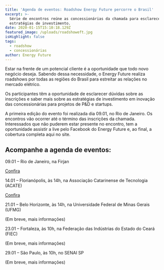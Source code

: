 ```yaml
---
title: 'Agenda de eventos: Roadshow Energy Future percorre o Brasil'
excerpt: >-
  Série de encontros reúne as concessionárias da chamada para esclarecer as
  estratégias de investimento.
date: 2020-01-15T15:10:18.129Z
featured_image: /uploads/roadshoweft.jpg
isHighlight: false
tags:
  - roadshow
  - concessionárias
author: Energy Future
---
```

Estar na frente de um potencial cliente é a oportunidade que todo novo negócio deseja. Sabendo dessa necessidade, o Energy Future realiza roadshows por todas as regiões do Brasil para estreitar as relações no mercado elétrico.

Os participantes têm a oportunidade de esclarecer dúvidas sobre as inscrições e saber mais sobre as estratégias de investimento em inovação das concessionárias para projetos de P&D e startups.

A primeira edição do evento foi realizada dia 09.01, no Rio de Janeiro. Os encontros vão ocorrer até o término das inscrições da chamada. Interessados que não puderem estar presente no encontro, tem a oportunidade assistir a live pelo Facebook do Energy Future e, ao final, a cobertura completa aqui no site.

## Acompanhe a agenda de eventos:

09.01 – Rio de Janeiro, na Firjan

[Confira](https://youtu.be/TwaZhdZvguU)

14.01 – Florianópolis, às 14h, na Associação Catarinense de Tecnologia (ACATE)

[Confira](https://www.youtube.com/watch?v=L0TA3lHCQyU) 

21.01 – Belo Horizonte, às 14h, na Universidade Federal de Minas Gerais (UFMG)

(Em breve, mais informações)

23.01 – Fortaleza, às 10h, na Federação das Indústrias do Estado do Ceará (FIEC) 

(Em breve, mais informações)

29.01 – São Paulo, às 10h, no SENAI SP

(Em breve, mais informações)
